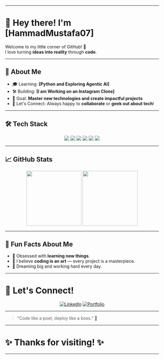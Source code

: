 

---

# 👋 Hey there! I'm [HammadMustafa07]

Welcome to my little corner of GitHub! 🌟  
I love turning **ideas into reality** through **code**.

---

## 🚀 About Me
- 🎓 Learning: **[Python and Exploring Agentic AI]**
- 🛠️ Building: **[I am Working on an Instagram Clone]**
- 🎯 Goal: **Master new technologies and create impactful projects**
- 💬 Let's Connect: Always happy to **collaborate** or **geek out about tech**!

---

## 🛠️ Tech Stack
<div align="center">
  
  <img src="https://img.shields.io/badge/Code-Python-blue?style=for-the-badge&logo=python" />
  <img src="https://img.shields.io/badge/Code-JavaScript-yellow?style=for-the-badge&logo=javascript" />
  <img src="https://img.shields.io/badge/Framework-Next.js-black?style=for-the-badge&logo=next.js" />
  <img src="https://img.shields.io/badge/Framework-React-blue?style=for-the-badge&logo=react" />
  <img src="https://img.shields.io/badge/Tools-Streamlit-red?style=for-the-badge&logo=streamlit" />
  <img src="https://img.shields.io/badge/Tools-Git-orange?style=for-the-badge&logo=git" />

</div>

---

## 📈 GitHub Stats

<div align="center">
  
  <img src="https://github-readme-stats.vercel.app/api?username=your-username&show_icons=true&theme=tokyonight" height="180px" />
  <img src="https://github-readme-streak-stats.herokuapp.com/?user=your-username&theme=tokyonight" height="180px" />

</div>

---

## 🌟 Fun Facts About Me
- 🧠 Obsessed with **learning new things**.
- 🎨 I believe **coding is an art** — every project is a masterpiece.
- 🚀 Dreaming big and working hard every day.

---

# 🌈 Let's Connect!

<div align="center">
  
  [![LinkedIn](https://img.shields.io/badge/LinkedIn-blue?style=for-the-badge&logo=linkedin)](https://linkedin.com/in/your-profile)
  [![Portfolio](https://img.shields.io/badge/Portfolio-Visit-blueviolet?style=for-the-badge)](https://your-portfolio-link.com)

</div>

---

> "Code like a poet, deploy like a boss." 🚀

---

# ✨ Thanks for visiting! ✨

---


